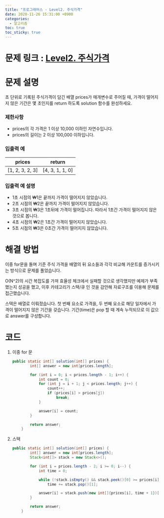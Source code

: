 ```yaml
---
title: "프로그래머스 - Level2. 주식가격"
date: 2020-11-26 15:31:00 +0900
categories:
  - 알고리즘
toc: true
toc_sticky: true
---
```


# 문제 링크 : [Level2. 주식가격](https://programmers.co.kr/learn/courses/30/lessons/42584)

# **문제 설명**

초 단위로 기록된 주식가격이 담긴 배열 prices가 매개변수로 주어질 때, 가격이 떨어지지 않은 기간은 몇 초인지를 return 하도록 solution 함수를 완성하세요.

### 제한사항

- prices의 각 가격은 1 이상 10,000 이하인 자연수입니다.
- prices의 길이는 2 이상 100,000 이하입니다.

### 입출력 예

|prices|return|
|---|---|
|[1, 2, 3, 2, 3]|[4, 3, 1, 1, 0]|

### 입출력 예 설명

- 1초 시점의 ₩1은 끝까지 가격이 떨어지지 않았습니다.
- 2초 시점의 ₩2은 끝까지 가격이 떨어지지 않았습니다.
- 3초 시점의 ₩3은 1초뒤에 가격이 떨어집니다. 따라서 1초간 가격이 떨어지지 않은 것으로 봅니다.
- 4초 시점의 ₩2은 1초간 가격이 떨어지지 않았습니다.
- 5초 시점의 ₩3은 0초간 가격이 떨어지지 않았습니다.

# 해결 방법

이중 for문을 돌며 기준 주식 가격을 배열의 뒤 요소들과 각각 비교해 카운트를 증가시키는 방식으로 문제를 풀었습니다.

O(N^2)의 시간 복잡도를 가져 효율성 체크에서 실패할 것으로 생각했지만 예제가 부족했는지 성공을 했고, 이후 카테고리가 스택/큐 인 것을 감안해 자료구조를 이용해 문제를 접근했습니다.

스택은 배열로 이뤄졌습니다. 첫 번째 요소로 가격을, 두 번째 요소로 해당 일자에서 가격이 떨어지지 않은 기간을 갖습니다. 기간(time)은 pop 할 때 계속 누적되므로 이 값으로 answer를 구성합니다.

# 코드

1. 이중 for 문

    ```java
    public static int[] solution(int[] prices) {
            int[] answer = new int[prices.length];

            for (int i = 0; i < prices.length - 1; i++) {
                int count = 0;
                for (int j = i + 1; j < prices.length; j++) {
                    count++;
                    if (prices[i] > prices[j])
                        break;
                }

                answer[i] = count;
            }

            return answer;
        }
    ```

2. 스택

    ```java
    public static int[] solution(int[] prices) {
            int[] answer = new int[prices.length];
            Stack<int[]> stack = new Stack<>();

            for (int i = prices.length - 2; i >= 0; i--) {
                int time = 0;

                while (!stack.isEmpty() && stack.peek()[0] >= prices[i])
                    time += stack.pop()[1];

                answer[i] = stack.push(new int[]{prices[i], time + 1})[1];
            }

            return answer;
        }
    ```